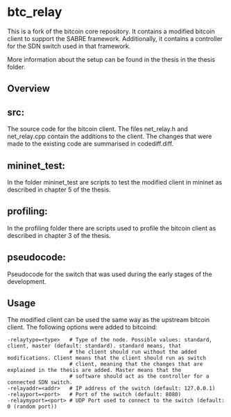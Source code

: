 btc_relay
=========

This is a fork of the bitcoin core repository. It contains a modified bitcoin client to support the
SABRE framework. Additionally, it contains a controller for the SDN switch used in that framework.

More information about the setup can be found in the thesis in the thesis folder.

## Overview
src:
----
The source code for the bitcoin client. The files net_relay.h and net_relay.cpp contain the additions to the client.
The changes that were made to the existing code are summarised in codediff.diff.

mininet_test:
-------------
In the folder mininet_test are scripts to test the modified client in mininet as described in chapter 5 of the thesis.

profiling:
----------
In the profiling folder there are scripts used to profile the bitcoin client as described in chapter 3 of the thesis.

pseudocode:
-----------
Pseudocode for the switch that was used during the early stages of the development.

## Usage

The modified client can be used the same way as the upstream bitcoin client. The following options were added to bitcoind:
```
-relaytype=<type>	# Type of the node. Possible values: standard, client, master (default: standard). standard means, that
                    # the client should run without the added modifications. Client means that the client should run as switch
                    # client, meaning that the changes that are explained in the thesis are added. Master means that the 
                    # software should act as the controller for a connected SDN switch.
-relayaddr=<addr>	# IP address of the switch (default: 127.0.0.1)
-relayport=<port> 	# Port of the switch (default: 8080)
-relaymyport=<port>	# UDP Port used to connect to the switch (default: 0 (random port))
```

